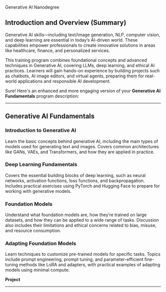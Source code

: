 Generative AI Nanodegree

## Introduction and Overview (Summary)

Generative AI skills—including text/image generation, NLP, computer vision, and deep learning are essential in today’s AI-driven world. These capabilities empower professionals to create innovative solutions in areas like healthcare, finance, and personalized services. 

This training program combines foundational concepts and advanced techniques in Generative AI, covering LLMs, deep learning, and ethical AI practices. Learners will gain hands-on experience by building projects such as chatbots, AI image editors, and virtual agents, preparing them for real-world applications and responsible AI development.

Sure! Here's an enhanced and more engaging version of your **Generative AI Fundamentals** program description:

---

## **Generative AI Fundamentals**

### Introduction to Generative AI
Learn the basic concepts behind generative AI, including the main types of models used for generating text and images. Covers common architectures like GANs, VAEs, and Transformers, and how they are applied in practice.

### Deep Learning Fundamentals
Covers the essential building blocks of deep learning, such as neural networks, activation functions, loss functions, and backpropagation. Includes practical exercises using PyTorch and Hugging Face to prepare for working with generative models.

### Foundation Models
Understand what foundation models are, how they’re trained on large datasets, and how they can be applied to a wide range of tasks. Discussion also includes their limitations and ethical concerns related to bias, misuse, and resource consumption.

### Adapting Foundation Models
Learn techniques to customize pre-trained models for specific tasks. Topics include prompt engineering, prompt tuning, and parameter-efficient fine-tuning methods like LoRA and adapters, with practical examples of adapting models using minimal compute.

**Project** 

---


